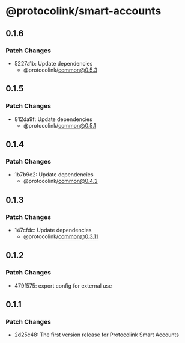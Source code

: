# @protocolink/smart-accounts

## 0.1.6

### Patch Changes

- 5227a1b: Update dependencies
  - @protocolink/common@0.5.3

## 0.1.5

### Patch Changes

- 812da9f: Update dependencies
  - @protocolink/common@0.5.1

## 0.1.4

### Patch Changes

- 1b7b9e2: Update dependencies
  - @protocolink/common@0.4.2

## 0.1.3

### Patch Changes

- 147cfdc: Update dependencies
  - @protocolink/common@0.3.11

## 0.1.2

### Patch Changes

- 479f575: export config for external use

## 0.1.1

### Patch Changes

- 2d25c48: The first version release for Protocolink Smart Accounts

